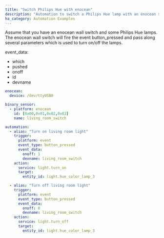 ```yaml
---
title: "Switch Philips Hue with enocean"
description: "Automation to switch a Philips Hue lamp with an enocean switch."
ha_category: Automation Examples
---
```


Assume that you have an enocean wall switch and some Philips Hue lamps. The enocean wall switch will fire the event button_pressed and pass along several parameters which is used to turn on/off the lamps.

event_data:

* which
* pushed
* onoff
* id
* devname

```yaml
enocean:
  device: /dev/ttyUSB0

binary_sensor:
  - platform: enocean
    id: [0x00,0x01,0x02,0x03]
    name: living_room_switch

automation:
  - alias: "Turn on living room light"
    trigger:
      platform: event
      event_type: button_pressed
      event_data:
        onoff: 1
        devname: living_room_switch
    action:
      service: light.turn_on
      target:
        entity_id: light.hue_color_lamp_3

  - alias: "Turn off living room light"
    trigger:
      platform: event
      event_type: button_pressed
      event_data:
        onoff: 0
        devname: living_room_switch
    action:
      service: light.turn_off
      target:
        entity_id: light.hue_color_lamp_3
```
